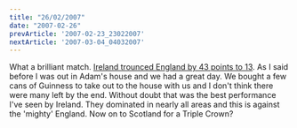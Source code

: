 ```yaml
---
title: "26/02/2007"
date: "2007-02-26"
prevArticle: '2007-02-23_23022007'
nextArticle: '2007-03-04_04032007'
---
```

What a brilliant match. [Ireland trounced England by 43 points to 13](http://www.rte.ie/sport/rugby/2007/0224/ireland1.html). As I said before I was out in Adam's house and we had a great day. We bought a few cans of Guinness to take out to the house with us and I don't think there were many left by the end. Without doubt that was the best performance I've seen by Ireland. They dominated in nearly all areas and this is against the 'mighty' England. Now on to Scotland for a Triple Crown?